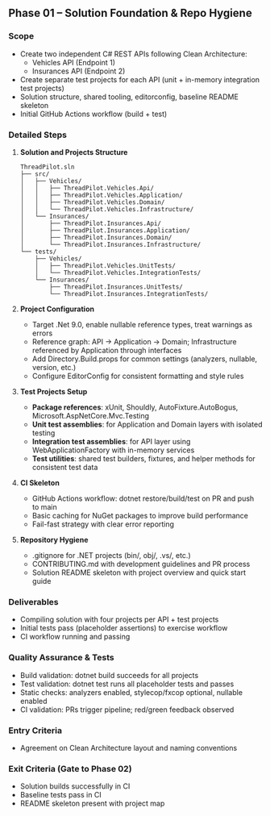 ## Phase 01 – Solution Foundation & Repo Hygiene

### Scope
- Create two independent C# REST APIs following Clean Architecture:
  - Vehicles API (Endpoint 1)
  - Insurances API (Endpoint 2)
- Create separate test projects for each API (unit + in-memory integration test projects)
- Solution structure, shared tooling, editorconfig, baseline README skeleton
- Initial GitHub Actions workflow (build + test)

### Detailed Steps

1) **Solution and Projects Structure**
   ```
   ThreadPilot.sln
   ├── src/
   │   ├── Vehicles/
   │   │   ├── ThreadPilot.Vehicles.Api/
   │   │   ├── ThreadPilot.Vehicles.Application/
   │   │   ├── ThreadPilot.Vehicles.Domain/
   │   │   └── ThreadPilot.Vehicles.Infrastructure/
   │   └── Insurances/
   │       ├── ThreadPilot.Insurances.Api/
   │       ├── ThreadPilot.Insurances.Application/
   │       ├── ThreadPilot.Insurances.Domain/
   │       └── ThreadPilot.Insurances.Infrastructure/
   └── tests/
       ├── Vehicles/
       │   ├── ThreadPilot.Vehicles.UnitTests/
       │   └── ThreadPilot.Vehicles.IntegrationTests/
       └── Insurances/
           ├── ThreadPilot.Insurances.UnitTests/
           └── ThreadPilot.Insurances.IntegrationTests/
   ```

2) **Project Configuration**
   - Target .Net 9.0, enable nullable reference types, treat warnings as errors
   - Reference graph: API → Application → Domain; Infrastructure referenced by Application through interfaces
   - Add Directory.Build.props for common settings (analyzers, nullable, version, etc.)
   - Configure EditorConfig for consistent formatting and style rules

3) **Test Projects Setup**
   - **Package references**: xUnit, Shouldly, AutoFixture.AutoBogus, Microsoft.AspNetCore.Mvc.Testing
   - **Unit test assemblies**: for Application and Domain layers with isolated testing
   - **Integration test assemblies**: for API layer using WebApplicationFactory with in-memory services
   - **Test utilities**: shared test builders, fixtures, and helper methods for consistent test data

4) **CI Skeleton**
   - GitHub Actions workflow: dotnet restore/build/test on PR and push to main
   - Basic caching for NuGet packages to improve build performance
   - Fail-fast strategy with clear error reporting

5) **Repository Hygiene**
   - .gitignore for .NET projects (bin/, obj/, .vs/, etc.)
   - CONTRIBUTING.md with development guidelines and PR process
   - Solution README skeleton with project overview and quick start guide

### Deliverables
- Compiling solution with four projects per API + test projects
- Initial tests pass (placeholder assertions) to exercise workflow
- CI workflow running and passing

### Quality Assurance & Tests
- Build validation: dotnet build succeeds for all projects
- Test validation: dotnet test runs all placeholder tests and passes
- Static checks: analyzers enabled, stylecop/fxcop optional, nullable enabled
- CI validation: PRs trigger pipeline; red/green feedback observed

### Entry Criteria
- Agreement on Clean Architecture layout and naming conventions

### Exit Criteria (Gate to Phase 02)
- Solution builds successfully in CI
- Baseline tests pass in CI
- README skeleton present with project map

